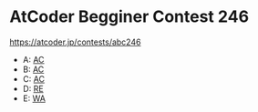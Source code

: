 # AtCoder Begginer Contest 246

https://atcoder.jp/contests/abc246

- A: [AC](https://atcoder.jp/contests/abc246/submissions/30645410)
- B: [AC](https://atcoder.jp/contests/abc246/submissions/30646469)
- C: [AC](https://atcoder.jp/contests/abc246/submissions/30652251)
- D: [RE](https://atcoder.jp/contests/abc246/submissions/30670908)
- E: [WA](https://atcoder.jp/contests/abc246/submissions/30678565)
